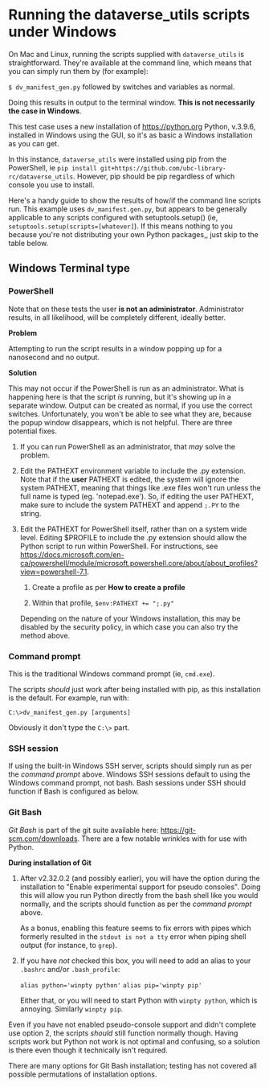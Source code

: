 # Running the dataverse_utils scripts under Windows

On Mac and Linux, running the scripts supplied with `dataverse_utils` is straightforward. They're available at the command line, which means that you can simply run them by (for example):

`$ dv_manifest_gen.py` followed by switches and variables as normal.

Doing this results in output to the terminal window. **This is not necessarily the case in Windows**.

This test case uses a new installation of <https://python.org> Python, v.3.9.6, installed in Windows using the GUI, so it's as basic a Windows installation as you can get.

In this instance, `dataverse_utils` were installed using pip from the PowerShell, ie `pip install git+https://github.com/ubc-library-rc/dataverse_utils`. However, pip should be pip regardless of which console you use to install.

Here's a handy guide to show the results of how/if the command line scripts run. This example uses `dv_manifest.gen.py`, but appears to be generally applicable to any scripts configured with setuptools.setup()  (ie, `setuptools.setup(scripts=[whatever]`). If this means nothing to you because you're not distributing your own Python packages,, just skip to the table below.

## Windows Terminal type

### PowerShell

Note that on these tests the user **is not an administrator**. Administrator results, in all likelihood, will be completely different, ideally better.

**Problem**

Attempting to run the script results in a window popping up for a nanosecond and no output.

**Solution**

This may not occur if the PowerShell is run as an administrator. What is happening here is that the script *is* running, but it's showing up in a separate window.  Output can be created as normal, if you use the correct switches. Unfortunately, you won't be able to see what they are, because the popup window disappears, which is not helpful. There are three potential fixes.

1. If you can run PowerShell as an administrator, that *may* solve the problem.

2. Edit the PATHEXT environment variable to include the .py extension. Note that if the **user** PATHEXT is edited, the system will ignore the system PATHEXT, meaning that things like .exe files won't run unless the full name is typed (eg. 'notepad.exe'). So, if editing the user PATHEXT, make sure to include the system PATHEXT and append `;.PY` to the string.

2. Edit the PATHEXT for PowerShell itself, rather than on a system wide level. Editing $PROFILE to include the .py extension should allow the Python script to run within PowerShell. For instructions, see <https://docs.microsoft.com/en-ca/powershell/module/microsoft.powershell.core/about/about_profiles?view=powershell-7.1>.

	1. Create a profile as per **How to create a profile**

	2. Within that profile, `$env:PATHEXT += ";.py"`

	Depending on the nature of your Windows installation, this may be disabled by the security policy, in which case you can also try the method above.

### Command prompt

This is the traditional Windows command prompt (ie, `cmd.exe`).

The scripts *should* just work after being installed with pip, as this installation is the default. For example, run with:

`C:\>dv_manifest_gen.py [arguments]`

Obviously it don't type the `C:\>` part.

### SSH session

If using the built-in Windows SSH server, scripts should simply run as per the *command prompt* above. Windows SSH sessions default to using the Windows command prompt, not bash. Bash sessions under SSH should function if Bash is configured as below.

### Git Bash

*Git Bash* is part of the git suite available here: <https://git-scm.com/downloads>. There are a few notable wrinkles with for use with Python.

**During installation of Git**

1. After v2.32.0.2 (and possibly earlier), you will have the option during the installation to "Enable experimental support for pseudo consoles". Doing this will allow you run Python directly from the bash shell like you would normally, and the scripts should function as per the *command prompt* above. 

	As a bonus,  enabling this feature seems to fix errors with pipes which formerly resulted in the `stdout is not a tty` error when piping shell output (for instance, to `grep`). 

2. If you have *not* checked this box, you will need to add an alias to your `.bashrc` and/or `.bash_profile`:

	`alias python='winpty python'`
	`alias pip='winpty pip'`

	Either that, or you will need to start Python with `winpty python`, which is annoying. Similarly `winpty pip`. 

Even if you have not enabled pseudo-console support and didn't complete use option 2, the scripts *should* still function normally though. Having scripts work but Python not work is not optimal and confusing, so a solution is there even though it technically isn't required.

There are many options for Git Bash installation; testing has not covered all possible permutations of installation options.
